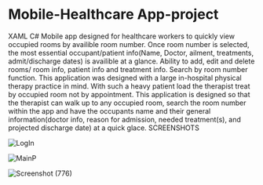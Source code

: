 # Mobile-Healthcare App-project
XAML C#
Mobile app designed for healthcare workers to quickly view occupied rooms by availible room number. Once room number is selected, the most essential occupant/patient info(Name, Doctor, ailment, treatments, admit/discharge dates) is availible at a glance.
Ability to add, edit and delete rooms/ room info, patient info and treatment info. Search by room number function.
This application was designed with a large in-hospital physical therapy practice in mind. With such a heavy patient load the therapist
treat by occupied room not by appointment. This application is designed so that the therapist can walk up to any occupied room, search the room number within the app
and have the occupants name and their general information(doctor info, reason for admission, needed treatment(s), and projected discharge date) at a quick glace.
SCREENSHOTS

![LogIn](https://user-images.githubusercontent.com/54335750/113626759-8e9a3700-9630-11eb-8e6c-df5fa12890ab.png)

![MainP](https://user-images.githubusercontent.com/54335750/113626771-935eeb00-9630-11eb-9136-f8cc903a9f4f.png)

![Screenshot (776)](https://user-images.githubusercontent.com/54335750/113626811-9c4fbc80-9630-11eb-9be5-9d0994c907b2.png)



